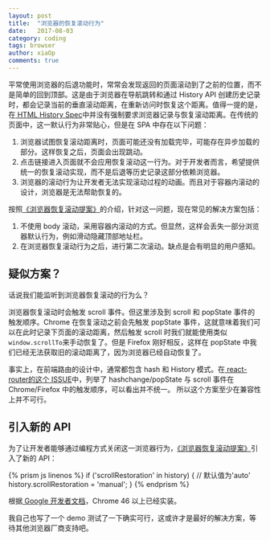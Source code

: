 ```yaml
---
layout: post
title:  "浏览器的恢复滚动行为"
date:   2017-08-03
category: coding
tags: browser
author: xiaOp
comments: true
---
```


平常使用浏览器的后退功能时，常常会发现返回的页面滚动到了之前的位置，而不是简单的回到顶部。这是由于浏览器在导航跳转和通过 History API 创建历史记录时，都会记录当前的垂直滚动距离，在重新访问时恢复这个距离。值得一提的是，在[ HTML History Spec](http://www.w3.org/TR/html51/browsers.html#history)中并没有强制要求浏览器记录与恢复滚动距离。在传统的页面中，这一默认行为非常贴心，但是在 SPA 中存在以下问题：

1. 浏览器试图恢复滚动距离时，页面可能还没有加载完毕，可能存在异步加载的部分。这样恢复之后，页面会出现跳动。
2. 点击链接进入页面就不会应用恢复滚动这一行为。对于开发者而言，希望提供统一的恢复滚动实现，而不是后退等历史记录这部分依赖浏览器。
3. 浏览器的滚动行为让开发者无法实现滚动过程的动画。而且对于容器内滚动的设计，浏览器是无法帮助恢复的。

按照[《浏览器恢复滚动提案》](https://majido.github.io/scroll-restoration-proposal/)的介绍，针对这一问题，现在常见的解决方案包括：

1. 不使用 body 滚动，采用容器内滚动的方式。但显然，这样会丢失一部分浏览器默认行为，例如滑动隐藏顶部地址栏。
2. 在浏览器恢复滚动行为之后，进行第二次滚动。缺点是会有明显的用户感知。

## 疑似方案？

话说我们能监听到浏览器恢复滚动的行为么？

浏览器恢复滚动时会触发 scroll 事件。但这里涉及到 scroll 和 popState 事件的触发顺序。Chrome 在恢复滚动之前会先触发 popState 事件，这就意味着我们可以在此时记录下页面的滚动距离，然后触发 scroll 时我们就能使用类似`window.scrollTo`来手动恢复了。但是 Firefox 刚好相反，这样在 popState 中我们已经无法获取旧的滚动距离了，因为浏览器已经自动恢复了。

事实上，在前端路由的设计中，通常都包含 hash 和 History 模式。在[ react-router的这个 ISSUE](https://github.com/ReactTraining/react-router/issues/707)中，列举了 hashchange/popState 与 scroll 事件在 Chrome/Firefox 中的触发顺序，可以看出并不统一。
所以这个方案至少在兼容性上并不可行。

## 引入新的 API

为了让开发者能够通过编程方式关闭这一浏览器行为，[《浏览器恢复滚动提案》](https://majido.github.io/scroll-restoration-proposal/)引入了新的 API：

{% prism js linenos %}
if ('scrollRestoration' in history) {
    // 默认值为'auto'
    history.scrollRestoration = 'manual';
}
{% endprism %}

根据[ Google 开发者文档](https://developers.google.com/web/updates/2015/09/history-api-scroll-restoration)，Chrome 46 以上已经实装。

我自己也写了一个 demo 测试了一下确实可行，这或许才是最好的解决方案，等待其他浏览器厂商支持吧。
